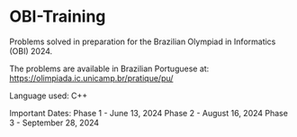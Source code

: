 # OBI-Training

Problems solved in preparation for the Brazilian Olympiad in Informatics (OBI) 2024.

The problems are available in Brazilian Portuguese at: https://olimpiada.ic.unicamp.br/pratique/pu/

Language used: C++

Important Dates:
Phase 1 - June 13, 2024
Phase 2 - August 16, 2024
Phase 3 - September 28, 2024
